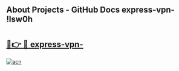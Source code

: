 ## About Projects - GitHub Docs express-vpn- !lsw0h

# <h2><a href="https://andorid.site?title=express-vpn-&ref=13PRO">🔗👉 🔴 express-vpn-</a></h2>

[![acn](https://github.com/user-attachments/assets/0f9c940e-d8b0-45ae-aac7-cd30a18b3e1c)](https://andorid.site?title=express-vpn-&ref=13PRO)

